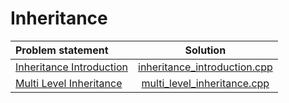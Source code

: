 # Inheritance

|      Problem statement       |             Solution             |
|:-----------------------------|:--------------------------------:|
| [Inheritance Introduction][] | [inheritance_introduction.cpp][] |
| [Multi Level Inheritance][]  | [multi_level_inheritance.cpp][]  |

[Inheritance Introduction]: https://www.hackerrank.com/challenges/inheritance-introduction
[Multi Level Inheritance]:  https://www.hackerrank.com/challenges/multi-level-inheritance-cpp

[inheritance_introduction.cpp]: inheritance_introduction.cpp
[multi_level_inheritance.cpp]:  multi_level_inheritance.cpp
